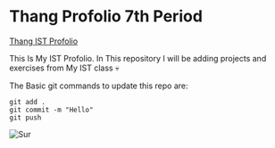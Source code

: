 # Thang Profolio 7th Period

[Thang IST Profolio](https://github.com/TH4NGSUT/ist-profolio-Thang.S)

This Is My IST Profolio. In This repository I will be adding projects and exercises from My IST class :skull:

The Basic git commands to update this repo are:
```
git add .
git commit -m "Hello"
git push
```

![Sur](https://media.tenor.com/wiMyvo8ZFN0AAAAj/pinguim-penguin.gif)
